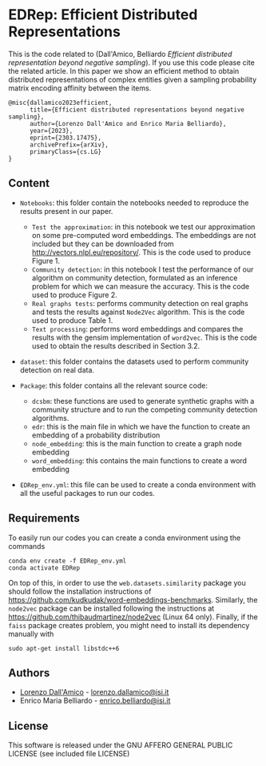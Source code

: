 # EDRep: Efficient Distributed Representations


This is the code related to (Dall'Amico, Belliardo *Efficient distributed representation beyond negative sampling*). If you use this code please cite the related article. In this paper we show an efficient method to obtain distributed representations of complex entities given a sampling probability matrix encoding affinity between the items.

```
@misc{dallamico2023efficient,
      title={Efficient distributed representations beyond negative sampling}, 
      author={Lorenzo Dall'Amico and Enrico Maria Belliardo},
      year={2023},
      eprint={2303.17475},
      archivePrefix={arXiv},
      primaryClass={cs.LG}
}
```


## Content

* `Notebooks`: this folder contain the notebooks needed to reproduce the results present in our paper.
    * `Test the approximation`: in this notebook we test our approximation on some pre-computed word embeddings. The embeddings are not included but they can be downloaded from http://vectors.nlpl.eu/repository/. This is the code used to produce Figure 1.
    * `Community detection`: in this notebook I test the performance of our algorithm on community detection, formulated as an inference problem for which we can measure the accuracy. This is the code used to produce Figure 2.
    * `Real graphs tests`: performs community detection on real graphs and tests the results against `Node2Vec` algorithm. This is the code used to produce Table 1.
    * `Text processing`: performs word embeddings and compares the results with the gensim implementation of `word2vec`. This is the code used to obtain the results described in Section 3.2.
* `dataset`: this folder contains the datasets used to perform community detection on real data.
* `Package`: this folder contains all the relevant source code:

    * `dcsbm`: these functions are used to generate synthetic graphs with a community structure and to run the competing community detection algorithms.
    * `edr`: this is the main file in which we have the function to create an embedding of a probability distribution
    * `node_embedding`: this is the main function to create a graph node embedding
    * `word_embedding`: this contains the main functions to create a word embedding

* `EDRep_env.yml`: this file can be used to create a conda environment with all the useful packages to run our codes.

## Requirements

To easily run our codes you can create a conda environment using the commands

```
conda env create -f EDRep_env.yml
conda activate EDRep
```

On top of this, in order to use the `web.datasets.similarity` package you should follow the installation instructions of https://github.com/kudkudak/word-embeddings-benchmarks. Similarly, the `node2vec` package can be installed following the instructions at https://github.com/thibaudmartinez/node2vec (Linux 64 only). Finally, if the `faiss` package creates problem, you might need to install its dependency manually with

```
sudo apt-get install libstdc++6
```

## Authors

* [Lorenzo Dall'Amico](https://lorenzodallamico.github.io/) - lorenzo.dallamico@isi.it
* Enrico Maria Belliardo - enrico.belliardo@isi.it

## License
This software is released under the GNU AFFERO GENERAL PUBLIC LICENSE (see included file LICENSE)
